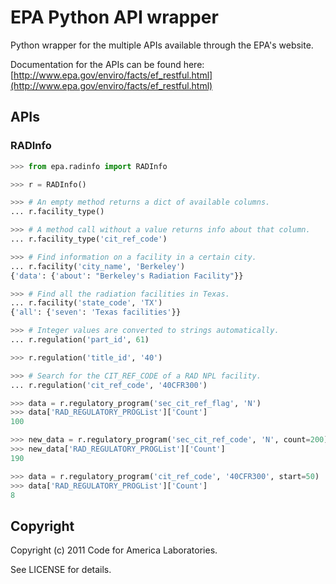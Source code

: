 EPA Python API wrapper
======================

Python wrapper for the multiple APIs available through the EPA's
website.

Documentation for the APIs can be found here: 
[http://www.epa.gov/enviro/facts/ef_restful.html](http://www.epa.gov/enviro/facts/ef_restful.html)


APIs
----

### RADInfo

```python
>>> from epa.radinfo import RADInfo

>>> r = RADInfo()

>>> # An empty method returns a dict of available columns.
... r.facility_type()

>>> # A method call without a value returns info about that column.
... r.facility_type('cit_ref_code')

>>> # Find information on a facility in a certain city.
... r.facility('city_name', 'Berkeley')
{'data': {'about': "Berkeley's Radiation Facility"}}

>>> # Find all the radiation facilities in Texas.
... r.facility('state_code', 'TX')
{'all': {'seven': 'Texas facilities'}}

>>> # Integer values are converted to strings automatically.
... r.regulation('part_id', 61)

>>> r.regulation('title_id', '40')

>>> # Search for the CIT_REF_CODE of a RAD NPL facility.
... r.regulation('cit_ref_code', '40CFR300')

>>> data = r.regulatory_program('sec_cit_ref_flag', 'N')
>>> data['RAD_REGULATORY_PROGList']['Count']
100

>>> new_data = r.regulatory_program('sec_cit_ref_code', 'N', count=200)
>>> new_data['RAD_REGULATORY_PROGList']['Count']
190

>>> data = r.regulatory_program('cit_ref_code', '40CFR300', start=50)
>>> data['RAD_REGULATORY_PROGList']['Count']
8
```


Copyright
---------

Copyright (c) 2011 Code for America Laboratories.

See LICENSE for details.
